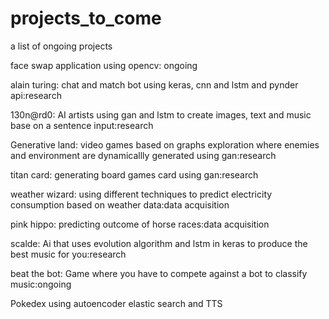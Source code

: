# projects_to_come
a list of ongoing projects
<p>face swap application using opencv: ongoing</p>
<p>alain turing: chat and match bot using keras, cnn and lstm and pynder api:research</p>
<p>130n@rd0: AI artists using gan and lstm to create images, text and music base on a sentence input:research</p>
<p>Generative land: video games based on graphs exploration where enemies and environment are dynamicallly generated using gan:research</p>
<p>titan card: generating board games card using gan:research</p>
<p>weather wizard: using different techniques to predict electricity consumption based on weather data:data acquisition</p>
<p>pink hippo: predicting outcome of horse races:data acquisition</p>
<p>scalde: Ai that uses evolution algorithm and lstm in keras to produce the best music for you:research</p>
<p>beat the bot: Game where you have to compete against a bot to classify music:ongoing</p>
<p>Pokedex using autoencoder elastic search and TTS</p>
